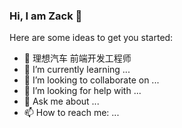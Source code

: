 ### Hi, I am Zack 👋

Here are some ideas to get you started:

- 🔭 理想汽车 前端开发工程师
- 🌱 I’m currently learning ...
- 👯 I’m looking to collaborate on ...
- 🤔 I’m looking for help with ...
- 💬 Ask me about ...
- 📫 How to reach me: ...
